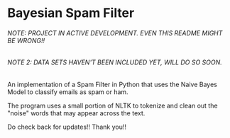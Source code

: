# Bayesian Spam Filter

###### NOTE: PROJECT IN ACTIVE DEVELOPMENT. EVEN THIS README MIGHT BE WRONG!!

###### NOTE 2: DATA SETS HAVEN'T BEEN INCLUDED YET, WILL DO SO SOON.

An implementation of a Spam Filter in Python that uses the Naive Bayes Model to classify emails as spam or ham.

The program uses a small portion of NLTK to tokenize and clean out the "noise" words that may appear across the text.

Do check back for updates!! Thank you!!


